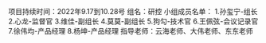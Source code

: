 项目持续时间：2022年9.17到10.28号
组名：研控
小组成员名单：
1.孙玺宁-组长
2.心龙-监督官
3.维佳-副组长
4.莫莫-副组长
5.狗勾-技术官
6.王佩弦-会议记录官
7.徐伟均-产品经理
8.杨坤-产品经理
指导老师：云海老师、大伟老师、东东老师
